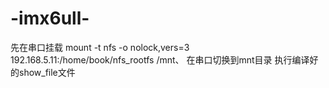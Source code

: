 # -imx6ull-
先在串口挂载 mount -t nfs -o nolock,vers=3 192.168.5.11:/home/book/nfs_rootfs /mnt、
在串口切换到mnt目录
执行编译好的show_file文件
